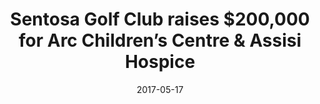 ---
layout: post
title: Sentosa Golf Club raises $200,000 for Arc Children’s Centre & Assisi Hospice
date:   2017-05-17
file_url: /resources/news/files/20170517-SGC-Media_Release-Sentosa-Golf-Club-raises-200000-for-Arc-Children-Centre-Assisi-Hospice.pdf
---